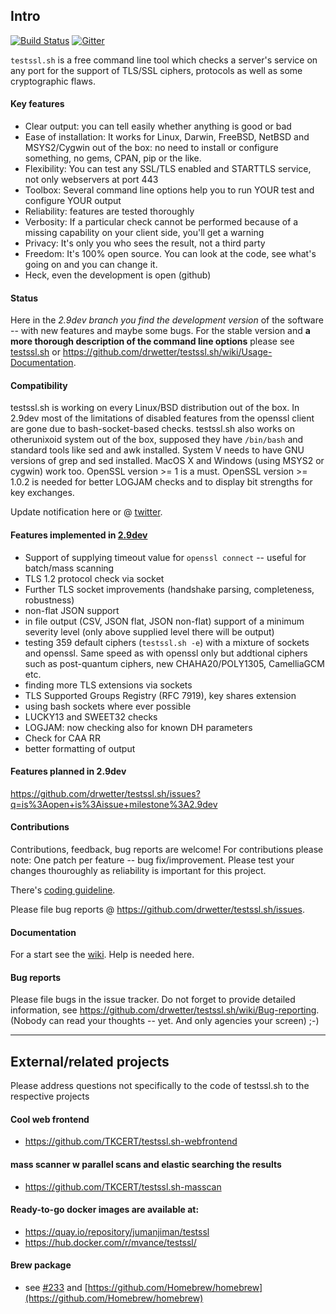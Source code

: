 
## Intro

[![Build Status](https://travis-ci.org/drwetter/testssl.sh.svg?branch=master)](https://travis-ci.org/drwetter/testssl.sh) 
[![Gitter](https://badges.gitter.im/Join%20Chat.svg)](https://gitter.im/drwetter/testssl.sh?utm_source=badge&utm_medium=badge&utm_campaign=pr-badge&utm_content=badge)

`testssl.sh` is a free command line tool which checks a server's service on
any port for the support of TLS/SSL ciphers, protocols as well as some
cryptographic flaws.

#### Key features

* Clear output: you can tell easily whether anything is good or bad
* Ease of installation: It works for Linux, Darwin, FreeBSD, NetBSD and
  MSYS2/Cygwin out of the box: no need to install or configure something,
  no gems, CPAN, pip or the like.
* Flexibility: You can test any SSL/TLS enabled and STARTTLS service, not
  only webservers at port 443
* Toolbox: Several command line options help you to run YOUR test and
  configure YOUR output
* Reliability: features are tested thoroughly
* Verbosity: If a particular check cannot be performed because of a missing
  capability on your client side, you'll get a warning
* Privacy: It's only you who sees the result, not a third party
* Freedom: It's 100% open source. You can look at the code, see what's
  going on and you can change it.
* Heck, even the development is open (github)

#### Status

Here in the _2.9dev branch you find the development version_ of the software
-- with new features and maybe some bugs. For the stable version and **a
more thorough description of the command line options** please see
[testssl.sh](https://testssl.sh/ "Go to the site with the stable version
and more documentation") or https://github.com/drwetter/testssl.sh/wiki/Usage-Documentation. 

#### Compatibility

testssl.sh is working on every Linux/BSD distribution out of the box. In 2.9dev most
of the limitations of disabled features from the openssl client are gone due to bash-socket-based 
checks. testssl.sh also works on otherunixoid system out of the box, supposed they have 
`/bin/bash` and standard tools like sed and awk installed. System V needs to have GNU versions 
of grep and sed installed. MacOS X and Windows (using MSYS2 or cygwin) work too. OpenSSL 
version  >= 1 is a must.  OpenSSL version >= 1.0.2 is needed for better LOGJAM checks and to 
display bit strengths for key exchanges.

Update notification here or @ [twitter](https://twitter.com/drwetter).

#### Features implemented in [2.9dev](Readme.md#devel)
* Support of supplying timeout value for ``openssl connect`` -- useful for batch/mass scanning
* TLS 1.2 protocol check via socket
* Further TLS socket improvements (handshake parsing, completeness, robustness)
* non-flat JSON support
* in file output (CSV, JSON flat, JSON non-flat) support of a minimum severity level (only above supplied level there will be output)
* testing 359 default ciphers (``testssl.sh -e``) with a mixture of sockets and openssl. Same speed as with openssl only but addtional ciphers such as post-quantum ciphers, new CHAHA20/POLY1305, CamelliaGCM etc.
* finding more TLS extensions via sockets
* TLS Supported Groups Registry (RFC 7919), key shares extension
* using bash sockets where ever possible
* LUCKY13 and SWEET32 checks
* LOGJAM: now checking also for known DH parameters
* Check for CAA RR
* better formatting of output


#### Features planned in 2.9dev

https://github.com/drwetter/testssl.sh/issues?q=is%3Aopen+is%3Aissue+milestone%3A2.9dev

#### Contributions

Contributions, feedback,  bug reports are welcome! For contributions please
note: One patch per feature -- bug fix/improvement. Please test your
changes thouroughly as reliability is important for this project.

There's [coding guideline](https://github.com/drwetter/testssl.sh/wiki/Coding-Style).

Please file bug reports @ https://github.com/drwetter/testssl.sh/issues.

#### Documentation

For a start see the
[wiki](https://github.com/drwetter/testssl.sh/wiki/Usage-Documentation).
Help is needed here.

#### Bug reports

Please file bugs in the issue tracker. Do not forget to provide detailed information, see https://github.com/drwetter/testssl.sh/wiki/Bug-reporting. (Nobody can read your thoughts 
-- yet. And only agencies your screen) ;-)

----

## External/related projects

Please address questions not specifically to the code of testssl.sh to the
respective projects

#### Cool web frontend
* https://github.com/TKCERT/testssl.sh-webfrontend

#### mass scanner w parallel scans and elastic searching the results
* https://github.com/TKCERT/testssl.sh-masscan

#### Ready-to-go docker images are available at:
* https://quay.io/repository/jumanjiman/testssl
* https://hub.docker.com/r/mvance/testssl/

#### Brew package

* see [#233](https://github.com/drwetter/testssl.sh/issues/233) and
  [https://github.com/Homebrew/homebrew](https://github.com/Homebrew/homebrew)
